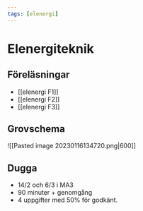 ```yaml
---
tags: [elenergi]
---
```

# Elenergiteknik

## Föreläsningar
- [[elenergi F1]]
- [[elenergi F2]]
- [[elenergi F3]]



## Grovschema
![[Pasted image 20230116134720.png|600]]

## Dugga
- 14/2 och 6/3 i MA3
- 90 minuter + genomgång
- 4 uppgifter med 50% för godkänt.

